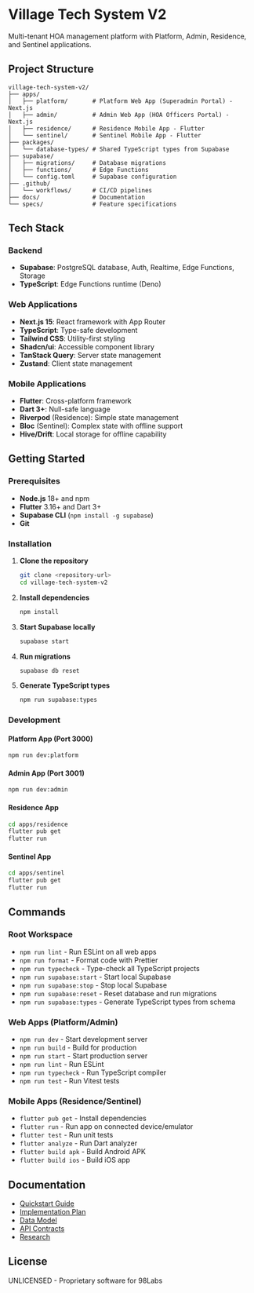 # Village Tech System V2

Multi-tenant HOA management platform with Platform, Admin, Residence, and Sentinel applications.

## Project Structure

```
village-tech-system-v2/
├── apps/
│   ├── platform/       # Platform Web App (Superadmin Portal) - Next.js
│   ├── admin/          # Admin Web App (HOA Officers Portal) - Next.js
│   ├── residence/      # Residence Mobile App - Flutter
│   └── sentinel/       # Sentinel Mobile App - Flutter
├── packages/
│   └── database-types/ # Shared TypeScript types from Supabase
├── supabase/
│   ├── migrations/     # Database migrations
│   ├── functions/      # Edge Functions
│   └── config.toml     # Supabase configuration
├── .github/
│   └── workflows/      # CI/CD pipelines
├── docs/               # Documentation
└── specs/              # Feature specifications
```

## Tech Stack

### Backend
- **Supabase**: PostgreSQL database, Auth, Realtime, Edge Functions, Storage
- **TypeScript**: Edge Functions runtime (Deno)

### Web Applications
- **Next.js 15**: React framework with App Router
- **TypeScript**: Type-safe development
- **Tailwind CSS**: Utility-first styling
- **Shadcn/ui**: Accessible component library
- **TanStack Query**: Server state management
- **Zustand**: Client state management

### Mobile Applications
- **Flutter**: Cross-platform framework
- **Dart 3+**: Null-safe language
- **Riverpod** (Residence): Simple state management
- **Bloc** (Sentinel): Complex state with offline support
- **Hive/Drift**: Local storage for offline capability

## Getting Started

### Prerequisites

- **Node.js** 18+ and npm
- **Flutter** 3.16+ and Dart 3+
- **Supabase CLI** (`npm install -g supabase`)
- **Git**

### Installation

1. **Clone the repository**
   ```bash
   git clone <repository-url>
   cd village-tech-system-v2
   ```

2. **Install dependencies**
   ```bash
   npm install
   ```

3. **Start Supabase locally**
   ```bash
   supabase start
   ```

4. **Run migrations**
   ```bash
   supabase db reset
   ```

5. **Generate TypeScript types**
   ```bash
   npm run supabase:types
   ```

### Development

#### Platform App (Port 3000)
```bash
npm run dev:platform
```

#### Admin App (Port 3001)
```bash
npm run dev:admin
```

#### Residence App
```bash
cd apps/residence
flutter pub get
flutter run
```

#### Sentinel App
```bash
cd apps/sentinel
flutter pub get
flutter run
```

## Commands

### Root Workspace
- `npm run lint` - Run ESLint on all web apps
- `npm run format` - Format code with Prettier
- `npm run typecheck` - Type-check all TypeScript projects
- `npm run supabase:start` - Start local Supabase
- `npm run supabase:stop` - Stop local Supabase
- `npm run supabase:reset` - Reset database and run migrations
- `npm run supabase:types` - Generate TypeScript types from schema

### Web Apps (Platform/Admin)
- `npm run dev` - Start development server
- `npm run build` - Build for production
- `npm run start` - Start production server
- `npm run lint` - Run ESLint
- `npm run typecheck` - Run TypeScript compiler
- `npm run test` - Run Vitest tests

### Mobile Apps (Residence/Sentinel)
- `flutter pub get` - Install dependencies
- `flutter run` - Run app on connected device/emulator
- `flutter test` - Run unit tests
- `flutter analyze` - Run Dart analyzer
- `flutter build apk` - Build Android APK
- `flutter build ios` - Build iOS app

## Documentation

- [Quickstart Guide](./specs/001-residential-community-management/quickstart.md)
- [Implementation Plan](./specs/001-residential-community-management/plan.md)
- [Data Model](./specs/001-residential-community-management/data-model.md)
- [API Contracts](./specs/001-residential-community-management/contracts/README.md)
- [Research](./specs/001-residential-community-management/research.md)

## License

UNLICENSED - Proprietary software for 98Labs
